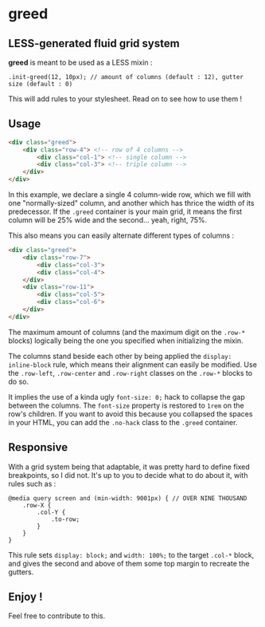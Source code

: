 greed
=====

## LESS-generated fluid grid system

**greed** is meant to be used as a LESS mixin :

```less
.init-greed(12, 10px); // amount of columns (default : 12), gutter size (default : 0)
```

This will add rules to your stylesheet. Read on to see how to use them !

## Usage

```html
<div class="greed">
    <div class="row-4"> <!-- row of 4 columns -->
        <div class="col-1"> <!-- single column -->
        <div class="col-3"> <!-- triple column -->
    </div>
</div>
```

In this example, we declare a single 4 column-wide row, which we fill with one "normally-sized" column, and another which has thrice the width of its predecessor. If the `.greed` container is your main grid, it means the first column will be 25% wide and the second... yeah, right, 75%.

This also means you can easily alternate different types of columns :

```html
<div class="greed">
    <div class="row-7">
        <div class="col-3">
        <div class="col-4">
    </div>
    <div class="row-11">
        <div class="col-5">
        <div class="col-6">
    </div>
</div>
```

The maximum amount of columns (and the maximum digit on the `.row-*` blocks) logically being the one you specified when initializing the mixin.

The columns stand beside each other by being applied the `display: inline-block` rule, which means their alignment can easily be modified. Use the `.row-left`, `.row-center` and `.row-right` classes on the `.row-*` blocks to do so.

It implies the use of a kinda ugly `font-size: 0;` hack to collapse the gap between the columns. The `font-size` property is restored to `1rem` on the row's children. If you want to avoid this because you collapsed the spaces in your HTML, you can add the `.no-hack` class to the `.greed` container.

## Responsive

With a grid system being that adaptable, it was pretty hard to define fixed breakpoints, so I did not. It's up to you to decide what to do about it, with rules such as :

```LESS
@media query screen and (min-width: 9001px) { // OVER NINE THOUSAND
    .row-X {
        .col-Y {
            .to-row;
        }
    }
}
```

This rule sets `display: block;` and `width: 100%;` to the target `.col-*` block, and gives the second and above of them some top margin to recreate the gutters.

## Enjoy !

Feel free to contribute to this.
